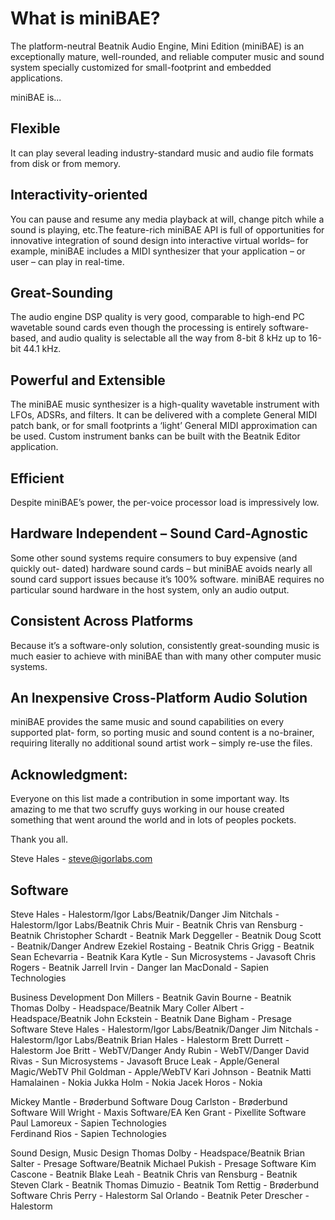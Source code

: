 # What is miniBAE?

 The platform-neutral
 Beatnik Audio Engine, Mini Edition (miniBAE) is an exceptionally
 mature, well-rounded, and reliable computer music and sound system
 specially customized for small-footprint and embedded applications.

 miniBAE is...

## Flexible

 It can play several leading industry-standard music and audio file
 formats from disk or from memory. 

## Interactivity-oriented

 You can pause and resume any media playback at will, change pitch while
 a sound is playing, etc.The feature-rich miniBAE API is full of
 opportunities for innovative integration of sound design into
 interactive virtual worlds– for example, miniBAE includes a MIDI
 synthesizer that your application – or user – can play in real-time.
 
## Great-Sounding

 The audio engine DSP quality is very good, comparable to high-end PC
 wavetable sound cards even though the processing is entirely
 software-based, and audio quality is selectable all the way from 8-bit
 8 kHz up to 16-bit 44.1 kHz.
 
## Powerful and Extensible

 The miniBAE music synthesizer is a high-quality wavetable instrument
 with LFOs, ADSRs, and filters. It can be delivered with a complete
 General MIDI patch bank, or for small footprints a ‘light’ General MIDI
 approximation can be used. Custom instrument banks can be built with
 the Beatnik Editor application.

## Efficient

 Despite miniBAE’s power, the per-voice processor load is impressively
 low.
 
## Hardware Independent – Sound Card-Agnostic
 
 Some other sound systems require consumers to buy expensive (and
 quickly out- dated) hardware sound cards – but miniBAE avoids nearly
 all sound card support issues because it’s 100% software. miniBAE
 requires no particular sound hardware in the host system, only an audio
 output.

## Consistent Across Platforms
 
 Because it’s a software-only solution, consistently great-sounding
 music is much easier to achieve with miniBAE than with many other
 computer music systems. 

## An Inexpensive Cross-Platform Audio Solution

 miniBAE provides the same music and sound capabilities on every
 supported plat- form, so porting music and sound content is a
 no-brainer, requiring literally no additional sound artist work –
 simply re-use the files.


## Acknowledgment:

 Everyone on this list made a contribution in some important way. Its
 amazing to me that two scruffy guys working in our house created
 something that went around the world and in lots of peoples pockets.

Thank you all. 

Steve Hales - steve@igorlabs.com 

## Software
 
Steve Hales - Halestorm/Igor Labs/Beatnik/Danger 
Jim Nitchals - Halestorm/Igor Labs/Beatnik 
Chris Muir - Beatnik 
Chris van Rensburg - Beatnik 
Christopher Schardt - Beatnik 
Mark Deggeller - Beatnik 
Doug Scott - Beatnik/Danger 
Andrew Ezekiel Rostaing - Beatnik 
Chris Grigg - Beatnik 
Sean Echevarria - Beatnik
Kara Kytle - Sun Microsystems - Javasoft 
Chris Rogers - Beatnik
Jarrell Irvin - Danger 
Ian MacDonald - Sapien Technologies
 
Business Development 
Don Millers - Beatnik
Gavin Bourne - Beatnik 
Thomas Dolby - Headspace/Beatnik 
Mary Coller Albert - Headspace/Beatnik 
John Eckstein - Beatnik
Dane Bigham - Presage Software 
Steve Hales - Halestorm/Igor Labs/Beatnik/Danger 
Jim Nitchals - Halestorm/Igor Labs/Beatnik
Brian Hales - Halestorm 
Brett Durrett - Halestorm 
Joe Britt - WebTV/Danger 
Andy Rubin - WebTV/Danger 
David Rivas - Sun Microsystems - Javasoft 
Bruce Leak - Apple/General Magic/WebTV
Phil Goldman - Apple/WebTV 
Kari Johnson - Beatnik 
Matti Hamalainen - Nokia 
Jukka Holm - Nokia 
Jacek Horos - Nokia
 
Mickey Mantle - Brøderbund Software 
Doug Carlston - Brøderbund Software 
Will Wright - Maxis Software/EA 
Ken Grant - Pixellite Software 
Paul Lamoreux - Sapien Technologies  
Ferdinand Rios - Sapien Technologies 
 
Sound Design, Music Design 
Thomas Dolby - Headspace/Beatnik 
Brian Salter - Presage Software/Beatnik 
Michael Pukish - Presage Software 
Kim Cascone - Beatnik 
Blake Leah - Beatnik 
Chris van Rensburg - Beatnik 
Steven Clark - Beatnik 
Thomas Dimuzio - Beatnik 
Tom Rettig - Brøderbund Software 
Chris Perry - Halestorm 
Sal Orlando - Beatnik 
Peter Drescher - Halestorm
